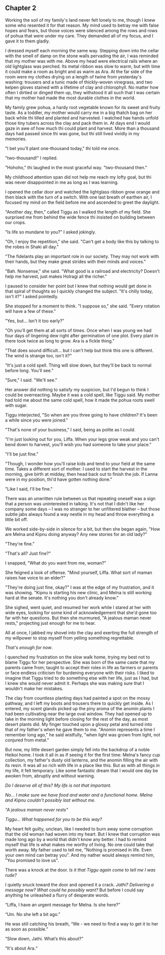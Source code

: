 ## Chapter 2

Working the soil of my family's land never felt lonely to me, though I knew some who resented it for that reason. My mind used to betray me with false hopes and fears, but those voices were silenced among the rows and rows of pohua that were under my care. They demanded all of my focus, and I gave it to them gladly.

I dressed myself each morning the same way. Stepping down into the cellar with the smell of damp on the stone walls pervading the air, I was reminded that my mother was with me. Above my head were electrical rails where an old lightglass was perched. Its metal ribbon was slow to warm, but with time it could make a room as bright and as warm as Ara. At the far side of the room were my clothes drying on a length of twine from yesterday's washing: trousers and a tunic made of thickly-woven vinegrass, and two kelpen gloves stained with a lifetime of clay and chlorophyll. No matter how often I dirtied or dinged them up, they withstood it all such that I was certain that my mother had made the most durable clothes in the world.

My family grew pohua, a hardy root vegetable known for its sweet and fruity taste. As a toddler, my mother would carry me in a big thatch bag on her back while thi tilled and planted and harvested. I watched hae hands unfold those tiny tubers across the clay and pack them in. At days end I would gaze in awe of how much thi could plant and harvest. More than a thousand days had passed since thi was gone, but thi still lived vividly in my memories.

"I bet you'll plant one-thousand today," thi told me once.

"two-thousand!" I replied.

"Hohoho," thi laughed in the most graceful way. "two-thousand then."

My childhood attention span did not help me reach my lofty goal, but thi was never disappointed in me as long as I was learning.

I opened the cellar door and watched the lightglass ribbon grow orange and then black with the turn of a switch. With one last breath of earthen air, I focused my mind on the field before me and ascended to greet the daylight.

"Another day, then," called Tiggu as I walked the length of my field. She surprised me from behind the wide fence thi insisted on building between our crops.

"Is life so mundane to you?" I asked jokingly.

"Oh, I enjoy the repetition," she said. "Can't get a body like this by talking to the robes in Shaki all day."

"The fidelants play an important role in our society. They may not work with their hands, but they make great strides with their minds and voices."

"Bah. Nonsense," she said. "What good is a railroad and electricity? Doesn't help me harvest, just makes Holragi all the richer."

I paused to consider her point but I knew that nothing would get done in that spiral of thoughts so I quickly changed the subject. "It's chilly today, isn't it?" I asked pointedly.

She stopped for a moment to think. "I suppose so," she said. "Every rotation will have a few of these."

"Yes, but... Isn't it too early?”

"Oh you'll get them at all sorts of times. Once when I was young we had four days of lingering dew right after germination of one plot. Every plant in there took twice as long to grow. Ara is a fickle thing."

"That does sound difficult... but I can't help but think this one is different. The wind is strange too, isn't it?"

"It's just a cold spell. Thing will slow down, but they'll be back to normal before long. You'll see."

"Sure," I said. "We'll see."

Her answer did nothing to satisfy my suspicion, but I'd begun to think I could be overreacting. Maybe it was a cold spell, like Tiggu said. My mother had told me about the same cold spell, how it made the pohua roots swell with sugar.

Tiggu interjected, "So when are you three going to have children? It's been a while since you were joined."

"That's none of your business," I said, being as polite as I could.

"I'm just looking out for you, Liffa. When your legs grow weak and you can't bend down to harvest, you'll wish you had someone to take your place."

"I'll be just fine."

"Though, I wonder how you'll raise kids and tend to your field at the same time. Takes a different sort of mother. I used to start the harvest in the morning, give birth at midday, then head back out to finish the job. If Lanna were in my position, thi'd have gotten nothing done."

"Like I said, I'll be fine."

There was an unwritten rule between us that repeating oneself was a sign that a person was uninterested in talking. It's not that I didn't like her company some days – I was no stranger to her unfiltered blather – but those subtle jabs always found a way nestle in my head and throw everything a little bit off.

We worked side-by-side in silence for a bit, but then she began again, "How are Melna and Kipnu doing anyway? Any new stories for an old lady?"

"They're fine."

"That's all? Just fine?"

I snapped, "What do you want from me, woman?"

She feigned a look of offense. "Mind yourself, Liffa. What sort of maman raises hae voice to an elder?"

"They're doing just fine, okay?" I was at the edge of my frustration, and it was showing. "Kipnu is starting his new clinic, and Melna is still working hard at the senate. It's nothing you don't already know."

She sighed, went quiet, and resumed her work while I stared at her with wide eyes, looking for some kind of acknowledgement that she'd gone too far with her questions. But then she murmured, "A jealous maman never rests," projecting just enough for me to hear.

All at once, I jabbed my shovel into the clay and exerting the full strength of my willpower to stop myself from yelling something regrettable.

_That's enough for now_.

I quenched my frustration on the slow walk home, trying my best not to blame Tiggu for her perspective. She was born of the same caste that my parents came from; taught to accept their roles in life as farmers or parents or face endless criticism for burdening everyone with their risks. I liked to imagine that Tiggu tried to do something else with her life, just as I had, but I knew she would never admit it. Perhaps she was making sure that I wouldn't make her mistakes.

The clay from countless planting days had painted a spot on the mossy pathway, and I left my boots and trousers there to quickly get inside. As I entered, my scent glands picked up the piny aroma of the anomin plants I had been cultivating near the large oval window. They had opened up to take in the morning light before closing for the rest of the day, as most desert plants did. My finger touched upon a glossy petal and turned into that of my father's when he gave them to me. "Anomin represents a time I remember long ago," he said wistfully, "when light was grown from light, not conjured from metal."

But now, my little desert garden simply fell into the backdrop of a noble Heikoi home. I took it all in as if seeing it for the first time: Melna's fancy cup collection, my father's dusty old lanterns, and the anomin filling the air with its resin. It was all so rich with life in a place like this. But as with all things in my life, it felt temporary. Like some fantastic dream that I would one day be awoken from, abruptly and without warning.

_Do I deserve all of this? My life is not that important._

_No... I make sure we have food and water and a functional home. Melna and Kipnu couldn't possibly last without me._

_"A jealous maman never rests"_

_Tiggu... What happened for you to be this way?_

My heart felt guilty, unclean, like I needed to burn away some corruption that the old woman had woven into my heart. But I knew that corruption was made long ago by a world that didn't know any better. I had to remind myself that life is what makes me worthy of living. No one could take that worth away. My father used to tell me, "Nothing is promised in life. Even your own mind can betray you". And my nather would always remind him, "You promised to love us".

There was a knock at the door. _Is it that Tiggu again come to tell me I was rude?_

I quietly snuck toward the door and opened it a crack. _Jathi? Delivering a message now? What could he possibly want?_ But before I could say anything he unleashed a flurry of desperate words.

“Liffa, I have an urgent message for Melna. Is she here?”

“Um. No she left a bit ago.”

He was still catching his breath, “We - we need to find a way to get it to her as soon as possible.”

“Slow down, Jathi. What’s this about?”

“It's about Ara.“

